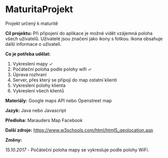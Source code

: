# MaturitaProjekt
Projekt určený k maturitě

<b>Cíl projektu:</b>
Při připojení do aplikace je možné vidět vzájemná poloha všech uživatelů.
Uživatelé jsou značeni jako ikony s fotkou. Ikona obsahuje další informace o uživateli.

<b>Co je potřeba udělat:</b>
1. Vykreslení mapy ✓
2. Počáteční poloha podle polohy wifi ✓
3. Úprava rozhraní
4. Server, přes který se připojí do map ostatní klienti
5. Vykreslení polohy klienta
6. Vykreslení všech klientů

<b>Materiály:</b>
Google maps API nebo Openstreet map

<b>Jazyk:</b>
Java nebo Javascript

<b>Předloha:</b>
Marauders Map Facebook

<b>Další zdroje:</b>
https://www.w3schools.com/html/html5_geolocation.asp

<b>Změny:</b>

<i>15.10.2017</i> - Počáteční poloha mapy se vykresluje podle polohy WiFi.
